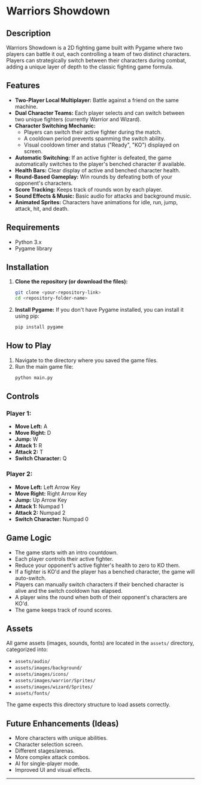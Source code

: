 # Warriors Showdown

## Description

Warriors Showdown is a 2D fighting game built with Pygame where two players can battle it out, each controlling a team of two distinct characters. Players can strategically switch between their characters during combat, adding a unique layer of depth to the classic fighting game formula.

## Features

* **Two-Player Local Multiplayer:** Battle against a friend on the same machine.
* **Dual Character Teams:** Each player selects and can switch between two unique fighters (currently Warrior and Wizard).
* **Character Switching Mechanic:**
    * Players can switch their active fighter during the match.
    * A cooldown period prevents spamming the switch ability.
    * Visual cooldown timer and status ("Ready", "KO") displayed on screen.
* **Automatic Switching:** If an active fighter is defeated, the game automatically switches to the player's benched character if available.
* **Health Bars:** Clear display of active and benched character health.
* **Round-Based Gameplay:** Win rounds by defeating both of your opponent's characters.
* **Score Tracking:** Keeps track of rounds won by each player.
* **Sound Effects & Music:** Basic audio for attacks and background music.
* **Animated Sprites:** Characters have animations for idle, run, jump, attack, hit, and death.

## Requirements

* Python 3.x
* Pygame library

## Installation

1.  **Clone the repository (or download the files):**
    ```bash
    git clone <your-repository-link>
    cd <repository-folder-name>
    ```
2.  **Install Pygame:**
    If you don't have Pygame installed, you can install it using pip:
    ```bash
    pip install pygame
    ```

## How to Play

1.  Navigate to the directory where you saved the game files.
2.  Run the main game file:
    ```bash
    python main.py
    ```

## Controls

### Player 1:
* **Move Left:** A
* **Move Right:** D
* **Jump:** W
* **Attack 1:** R
* **Attack 2:** T
* **Switch Character:** Q

### Player 2:
* **Move Left:** Left Arrow Key
* **Move Right:** Right Arrow Key
* **Jump:** Up Arrow Key
* **Attack 1:** Numpad 1
* **Attack 2:** Numpad 2
* **Switch Character:** Numpad 0

## Game Logic

* The game starts with an intro countdown.
* Each player controls their active fighter.
* Reduce your opponent's active fighter's health to zero to KO them.
* If a fighter is KO'd and the player has a benched character, the game will auto-switch.
* Players can manually switch characters if their benched character is alive and the switch cooldown has elapsed.
* A player wins the round when both of their opponent's characters are KO'd.
* The game keeps track of round scores.

## Assets

All game assets (images, sounds, fonts) are located in the `assets/` directory, categorized into:
* `assets/audio/`
* `assets/images/background/`
* `assets/images/icons/`
* `assets/images/warrior/Sprites/`
* `assets/images/wizard/Sprites/`
* `assets/fonts/`

The game expects this directory structure to load assets correctly.

## Future Enhancements (Ideas)

* More characters with unique abilities.
* Character selection screen.
* Different stages/arenas.
* More complex attack combos.
* AI for single-player mode.
* Improved UI and visual effects.

---


